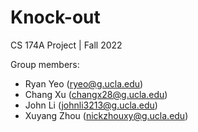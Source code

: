 # Knock-out
CS 174A Project | Fall 2022 

Group members:
- Ryan Yeo (ryeo@g.ucla.edu)
- Chang Xu (changx28@g.ucla.edu)
- John Li (johnli3213@g.ucla.edu)
- Xuyang Zhou (nickzhouxy@g.ucla.edu)

